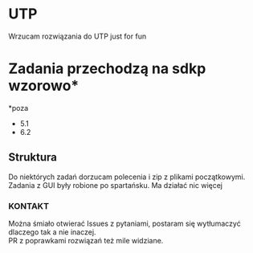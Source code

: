 # UTP
Wrzucam rozwiązania do UTP just for fun

# Zadania przechodzą na sdkp wzorowo*
*poza
- 5.1
- 6.2

## Struktura
Do niektórych zadań dorzucam polecenia i zip z plikami początkowymi.
Zadania z GUI były robione po spartańsku. Ma działać nic więcej

### KONTAKT
Można śmiało otwierać Issues z pytaniami, postaram się wytłumaczyć dlaczego tak a nie inaczej.   
PR z poprawkami rozwiązań też mile widziane.
